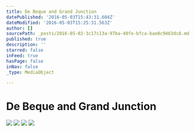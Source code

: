 ```yaml
---
title: De Beque and Grand Junction
datePublished: '2016-05-03T15:43:31.604Z'
dateModified: '2016-05-03T15:25:31.563Z'
author: []
sourcePath: _posts/2016-05-02-3c17c13a-97ba-40fe-bfca-bae0c9463dc8.md
published: true
description: ''
starred: false
inFeed: true
hasPage: false
inNav: false
_type: MediaObject

---
```

# De Beque and Grand Junction
![](https://the-grid-user-content.s3-us-west-2.amazonaws.com/833904ff-9b88-496e-93f3-a48b6196d69e.jpg)
![](https://the-grid-user-content.s3-us-west-2.amazonaws.com/84086c75-38b0-4328-9a1f-6fdf9ba986d6.jpg)
![](https://the-grid-user-content.s3-us-west-2.amazonaws.com/9edebd35-2197-4ba6-9656-8e35c6a64aea.jpg)
![](https://the-grid-user-content.s3-us-west-2.amazonaws.com/510171fd-ed73-42d1-ac96-dc962865bb80.jpg)